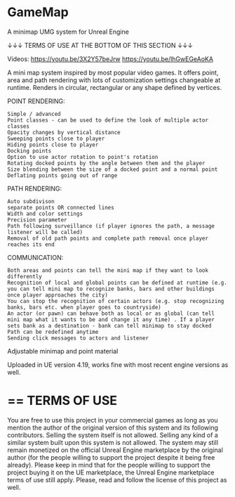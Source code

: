 # GameMap
A minimap UMG system for Unreal Engine

↓↓↓ TERMS OF USE AT THE BOTTOM OF THIS SECTION ↓↓↓

Videos: 
https://youtu.be/3X2Y57beJrw
https://youtu.be/lhGwEGeAoKA

A mini map system inspired by most popular video games. It offers point, area and path rendering with lots of customization settings changeable at runtime. Renders in circular, rectangular or any shape defined by vertices.

POINT RENDERING:

    Simple / advanced
    Point classes - can be used to define the look of multiple actor classes
    Opacity changes by vertical distance
    Sweeping points close to player
    Hiding points close to player
    Docking points
    Option to use actor rotation to point's rotation
    Rotating docked points by the angle between them and the player
    Size blending between the size of a docked point and a normal point
    Deflating points going out of range

PATH RENDERING:

    Auto subdivison
    separate points OR connected lines
    Width and color settings
    Precision parameter
    Path following surveillance (if player ignores the path, a message listener will be called)
    Removal of old path points and complete path removal once player reaches its end

COMMUNICATION:

    Both areas and points can tell the mini map if they want to look differently
    Recognition of local and global points can be defined at runtime (e.g. you can tell mini map to recognize banks, bars and other buildings once player approaches the city)
    You can stop the recognition of certain actors (e.g. stop recognizing banks, bars etc. when player goes to countryside)
    An actor (or pawn) can behave both as local or as global (can tell mini map what it wants to be and change it any time) . If a player sets bank as a destination - bank can tell minimap to stay docked
    Path can be redefined anytime
    Sending click messages to actors and listener

Adjustable minimap and point material


Uploaded in UE version 4.19, works fine with most recent engine versions as well.

==
TERMS OF USE
==
You are free to use this project in your commercial games as long as you mention the author of the original version of this system and its following contributors. Selling the system itself is not allowed. Selling any kind of a similar system built upon this system is not allowed. The system may still remain monetized on the official Unreal Engine marketplace by the original author (for the people willing to support the project despite it being free already). Please keep in mind that for the people willing to support the project buying it on the UE marketplace, the Unreal Engine marketplace terms of use still apply. Please, read and follow the license of this project as well.

